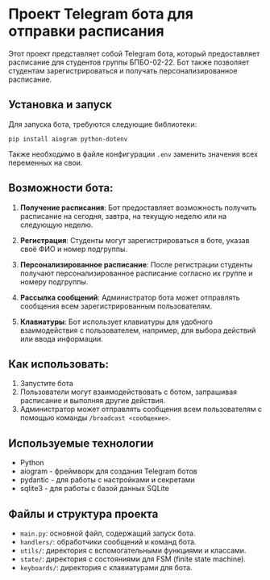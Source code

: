 # Проект Telegram бота для отправки расписания

Этот проект представляет собой Telegram бота, который предоставляет расписание для студентов группы БПБО-02-22. Бот также позволяет студентам зарегистрироваться и получать персонализированное расписание.

## Установка и запуск

Для запуска бота, требуются следующие библиотеки:
```
pip install aiogram python-dotenv
```
Также необходимо в файле конфигурации `.env` заменить значения всех переменных на свои.

## Возможности бота:

1. **Получение расписания**:
Бот предоставляет возможность получить расписание на сегодня, завтра, на текущую неделю или на следующую неделю.

2. **Регистрация**:
Студенты могут зарегистрироваться в боте, указав своё ФИО и номер подгруппы.

3. **Персонализированное расписание**:
После регистрации студенты получают персонализированное расписание согласно их группе и номеру подгруппы.

4. **Рассылка сообщений**:
Администратор бота может отправлять сообщения всем зарегистрированным пользователям.

5. **Клавиатуры**:
Бот использует клавиатуры для удобного взаимодействия с пользователем, например, для выбора действий или ввода информации.


## Как использовать:

1. Запустите бота
2. Пользователи могут взаимодействовать с ботом, запрашивая расписание и выполняя другие действия.
3. Администратор может отправлять сообщения всем пользователям с помощью команды `/broadcast <сообщение>`.

## Используемые технологии

- Python
- aiogram - фреймворк для создания Telegram ботов
- pydantic - для работы с настройками и секретами
- sqlite3 - для работы с базой данных SQLite

## Файлы и структура проекта

- `main.py`: основной файл, содержащий запуск бота.
- `handlers/`: обработчики сообщений и команд бота.
- `utils/`: директория с вспомогательными функциями и классами.
- `state/`: директория с состояниями для FSM (finite state machine).
- `keyboards/`: директория с клавиатурами для бота.
